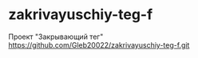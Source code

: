 # zakrivayuschiy-teg-f
Проект "Закрывающий тег"
https://github.com/Gleb20022/zakrivayuschiy-teg-f.git
